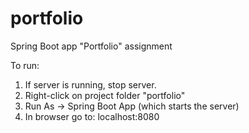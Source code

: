 # portfolio
Spring Boot app "Portfolio" assignment

To run:

1. If server is running, stop server.
2. Right-click on project folder "portfolio"
3. Run As -> Spring Boot App (which starts the server)
4. In browser go to: localhost:8080
